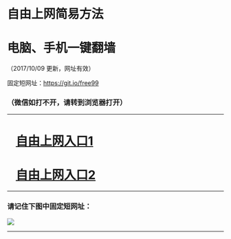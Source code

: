 ﻿# 自由上网简易方法

# 电脑、手机一键翻墙

（2017/10/09 更新，网址有效）

固定短网址：https://git.io/free99

### （微信如打不开，请转到浏览器打开）


***





# &nbsp;&nbsp; <a href="http://ft2750526495.fwq-tz-1001.info/fwqtz01.html?t=100900125343 " target="_blank">自由上网入口1</a>
# &nbsp;&nbsp; <a href="http://ft3143112026.fwq-tz-1002.info/fwqtz02.html?t=100900122788 " target="_blank">自由上网入口2</a>
***

### 请记住下图中固定短网址：

<img src="https://s3-us-west-2.amazonaws.com/fwq-1001/yjfq-20170905okok.png" /> 


***

